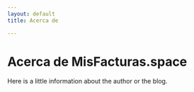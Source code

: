 ```yaml
---
layout: default
title: Acerca de

---
```

# Acerca de MisFacturas.space

Here is a little information about the author or the blog.
